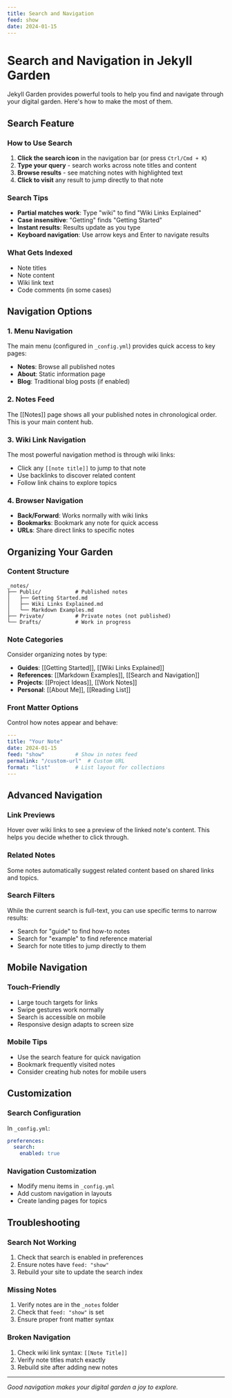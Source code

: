 ```yaml
---
title: Search and Navigation
feed: show
date: 2024-01-15
---
```


# Search and Navigation in Jekyll Garden

Jekyll Garden provides powerful tools to help you find and navigate through your digital garden. Here's how to make the most of them.

## Search Feature

### How to Use Search
1. **Click the search icon** in the navigation bar (or press `Ctrl/Cmd + K`)
2. **Type your query** - search works across note titles and content
3. **Browse results** - see matching notes with highlighted text
4. **Click to visit** any result to jump directly to that note

### Search Tips
- **Partial matches work**: Type "wiki" to find "Wiki Links Explained"
- **Case insensitive**: "Getting" finds "Getting Started"
- **Instant results**: Results update as you type
- **Keyboard navigation**: Use arrow keys and Enter to navigate results

### What Gets Indexed
- Note titles
- Note content
- Wiki link text
- Code comments (in some cases)

## Navigation Options

### 1. Menu Navigation
The main menu (configured in `_config.yml`) provides quick access to key pages:
- **Notes**: Browse all published notes
- **About**: Static information page
- **Blog**: Traditional blog posts (if enabled)

### 2. Notes Feed
The [[Notes]] page shows all your published notes in chronological order. This is your main content hub.

### 3. Wiki Link Navigation
The most powerful navigation method is through wiki links:
- Click any `[[note title]]` to jump to that note
- Use backlinks to discover related content
- Follow link chains to explore topics

### 4. Browser Navigation
- **Back/Forward**: Works normally with wiki links
- **Bookmarks**: Bookmark any note for quick access
- **URLs**: Share direct links to specific notes

## Organizing Your Garden

### Content Structure
```
_notes/
├── Public/           # Published notes
│   ├── Getting Started.md
│   ├── Wiki Links Explained.md
│   └── Markdown Examples.md
├── Private/          # Private notes (not published)
└── Drafts/           # Work in progress
```

### Note Categories
Consider organizing notes by type:
- **Guides**: [[Getting Started]], [[Wiki Links Explained]]
- **References**: [[Markdown Examples]], [[Search and Navigation]]
- **Projects**: [[Project Ideas]], [[Work Notes]]
- **Personal**: [[About Me]], [[Reading List]]

### Front Matter Options
Control how notes appear and behave:

```yaml
---
title: "Your Note"
date: 2024-01-15
feed: "show"          # Show in notes feed
permalink: "/custom-url"  # Custom URL
format: "list"        # List layout for collections
---
```

## Advanced Navigation

### Link Previews
Hover over wiki links to see a preview of the linked note's content. This helps you decide whether to click through.

### Related Notes
Some notes automatically suggest related content based on shared links and topics.

### Search Filters
While the current search is full-text, you can use specific terms to narrow results:
- Search for "guide" to find how-to notes
- Search for "example" to find reference material
- Search for note titles to jump directly to them

## Mobile Navigation

### Touch-Friendly
- Large touch targets for links
- Swipe gestures work normally
- Search is accessible on mobile
- Responsive design adapts to screen size

### Mobile Tips
- Use the search feature for quick navigation
- Bookmark frequently visited notes
- Consider creating hub notes for mobile users

## Customization

### Search Configuration
In `_config.yml`:
```yaml
preferences:
  search:
    enabled: true
```

### Navigation Customization
- Modify menu items in `_config.yml`
- Add custom navigation in layouts
- Create landing pages for topics

## Troubleshooting

### Search Not Working
1. Check that search is enabled in preferences
2. Ensure notes have `feed: "show"`
3. Rebuild your site to update the search index

### Missing Notes
1. Verify notes are in the `_notes` folder
2. Check that `feed: "show"` is set
3. Ensure proper front matter syntax

### Broken Navigation
1. Check wiki link syntax: `[[Note Title]]`
2. Verify note titles match exactly
3. Rebuild site after adding new notes

---

*Good navigation makes your digital garden a joy to explore.* 